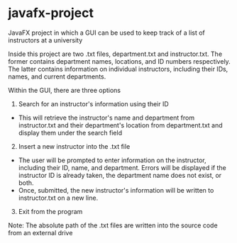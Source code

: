 # javafx-project
JavaFX project in which a GUI can be used to keep track of a list of instructors at a university

Inside this project are two .txt files, department.txt and instructor.txt. The former contains department names, locations, and ID numbers respectively. The latter contains information on individual instructors, including their IDs, names, and current departments.

Within the GUI, there are three options

1. Search for an instructor's information using their ID
  - This will retrieve the instructor's name and department from instructor.txt and their department's location from department.txt and display them       under the search field


2. Insert a new instructor into the .txt file
  - The user will be prompted to enter information on the instructor, including their ID, name, and department. Errors will be displayed if the            instructor ID is already taken, the department name does not exist, or both.
  - Once, submitted, the new instructor's information will be written to instructor.txt on a new line.

3. Exit from the program

Note: The absolute path of the .txt files are written into the source code from an external drive
